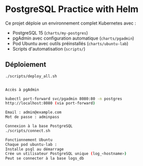 # PostgreSQL Practice with Helm

Ce projet déploie un environnement complet Kubernetes avec :

- PostgreSQL 15 (`charts/my-postgres`)
- pgAdmin avec configuration automatique (`charts/pgadmin`)
- Pod Ubuntu avec outils préinstallés (`charts/ubuntu-lab`)
- Scripts d'automatisation (`scripts/`)

## Déploiement

```bash
./scripts/deploy_all.sh


Accès à pgAdmin

kubectl port-forward svc/pgadmin 8080:80 -n postgres
http://localhost:8080 (via port-forward)

Email : admin@example.com
Mot de passe : adminpass

Connexion à la base PostgreSQL
./scripts/connect.sh

Fonctionnement Ubuntu
Chaque pod ubuntu-lab :
Installe psql au démarrage
Crée un utilisateur PostgreSQL unique (log_<hostname>)
Peut se connecter à la base logs_db